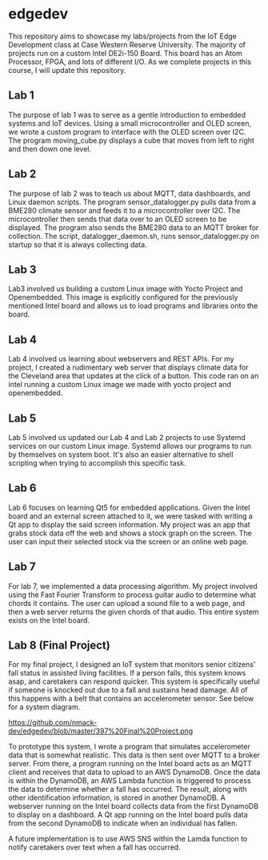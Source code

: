 # edgedev
This repository aims to showcase my labs/projects from the IoT Edge Development class at Case Western Reserve University. The majority of projects run on a custom Intel DE2i-150 Board. This board has an Atom Processor, FPGA, and lots of different I/O. As we complete projects in this course, I will update this repository.

## Lab 1
The purpose of lab 1 was to serve as a gentle introduction to embedded systems and IoT devices. Using a small microcontroller and OLED screen, we wrote a custom program to interface with the OLED screen over I2C. The program moving_cube.py displays a cube that moves from left to right and then down one level.

## Lab 2
The purpose of lab 2 was to teach us about MQTT, data dashboards, and Linux daemon scripts. The program sensor_datalogger.py pulls data from a BME280 climate sensor and feeds it to a microcontroller over I2C. The microcontroller then sends that data over to an OLED screen to be displayed. The program also sends the BME280 data to an MQTT broker for collection. The script, datalogger_daemon.sh, runs sensor_datalogger.py on startup so that it is always collecting data.

## Lab 3
Lab3 involved us building a custom Linux image with Yocto Project and Openembedded. This image is explicitly configured for the previously mentioned Intel board and allows us to load programs and libraries onto the board.

## Lab 4
Lab 4 involved us learning about webservers and REST APIs. For my project, I created a rudimentary web server that displays climate data for the Cleveland area that updates at the click of a button. This code ran on an intel running a custom Linux image we made with yocto project and openembedded.

## Lab 5
Lab 5 involved us updated our Lab 4 and Lab 2 projects to use Systemd services on our custom Linux image. Systemd allows our programs to run by themselves on system boot. It's also an easier alternative to shell scripting when trying to accomplish this specific task. 

## Lab 6
Lab 6 focuses on learning Qt5 for embedded applications. Given the Intel board and an external screen attached to it, we were tasked with writing a Qt app to display the said screen information. My project was an app that grabs stock data off the web and shows a stock graph on the screen. The user can input their selected stock via the screen or an online web page.

## Lab 7
For lab 7, we implemented a data processing algorithm. My project involved using the Fast Fourier Transform to process guitar audio to determine what chords it contains. The user can upload a sound file to a web page, and then a web server returns the given chords of that audio. This entire system exists on the Intel board.

## Lab 8 (Final Project)
For my final project, I designed an IoT system that monitors senior citizens' fall status in assisted living facilities. If a person falls, this system knows asap, and caretakers can respond quicker. This system is specifically useful if someone is knocked out due to a fall and sustains head damage. All of this happens with a belt that contains an accelerometer sensor. See below for a system diagram. 

https://github.com/nmack-dev/edgedev/blob/master/397%20Final%20Project.png

To prototype this system, I wrote a program that simulates accelerometer data that is somewhat realistic. This data is then sent over MQTT to a broker server. From there, a program running on the Intel board acts as an MQTT client and receives that data to upload to an AWS DynamoDB. Once the data is within the DynamoDB, an AWS Lambda function is triggered to process the data to determine whether a fall has occurred. The result, along with other identification information, is stored in another DynamoDB. A webserver running on the Intel board collects data from the first DynamoDB to display on a dashboard. A Qt app running on the Intel board pulls data from the second DynamoDB to indicate when an individual has fallen.

A future implementation is to use AWS SNS within the Lamda function to notify caretakers over text when a fall has occurred. 

